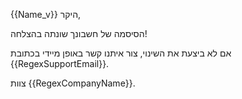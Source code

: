 {{Name_v}} היקר,

הסיסמה של חשבונך שונתה בהצלחה!

אם לא ביצעת את השינוי, צור איתנו קשר באופן מיידי בכתובת {{RegexSupportEmail}}.

צוות {{RegexCompanyName}}.
